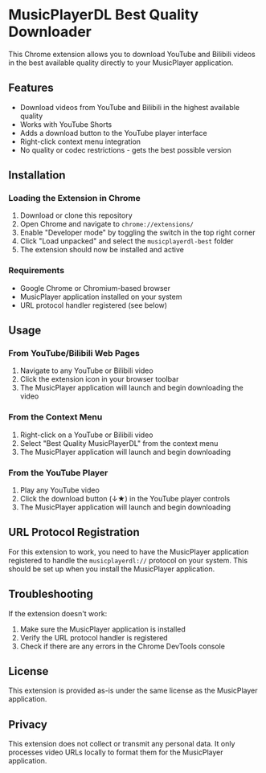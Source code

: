 # MusicPlayerDL Best Quality Downloader

This Chrome extension allows you to download YouTube and Bilibili videos in the best available quality directly to your MusicPlayer application.

## Features

- Download videos from YouTube and Bilibili in the highest available quality
- Works with YouTube Shorts
- Adds a download button to the YouTube player interface
- Right-click context menu integration
- No quality or codec restrictions - gets the best possible version

## Installation

### Loading the Extension in Chrome

1. Download or clone this repository
2. Open Chrome and navigate to `chrome://extensions/`
3. Enable "Developer mode" by toggling the switch in the top right corner
4. Click "Load unpacked" and select the `musicplayerdl-best` folder
5. The extension should now be installed and active

### Requirements

- Google Chrome or Chromium-based browser
- MusicPlayer application installed on your system
- URL protocol handler registered (see below)

## Usage

### From YouTube/Bilibili Web Pages

1. Navigate to any YouTube or Bilibili video
2. Click the extension icon in your browser toolbar
3. The MusicPlayer application will launch and begin downloading the video

### From the Context Menu

1. Right-click on a YouTube or Bilibili video
2. Select "Best Quality MusicPlayerDL" from the context menu
3. The MusicPlayer application will launch and begin downloading

### From the YouTube Player

1. Play any YouTube video
2. Click the download button (↓★) in the YouTube player controls
3. The MusicPlayer application will launch and begin downloading

## URL Protocol Registration

For this extension to work, you need to have the MusicPlayer application registered to handle the `musicplayerdl://` protocol on your system. This should be set up when you install the MusicPlayer application.

## Troubleshooting

If the extension doesn't work:

1. Make sure the MusicPlayer application is installed
2. Verify the URL protocol handler is registered
3. Check if there are any errors in the Chrome DevTools console

## License

This extension is provided as-is under the same license as the MusicPlayer application.

## Privacy

This extension does not collect or transmit any personal data. It only processes video URLs locally to format them for the MusicPlayer application. 